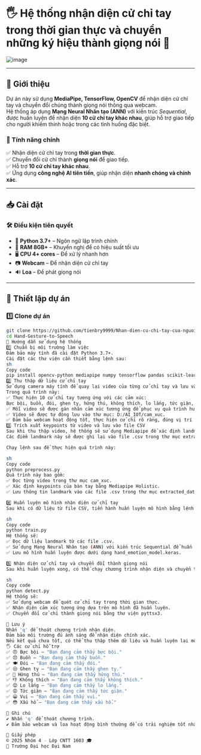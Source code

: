 # 🖐 Hệ thống nhận diện cử chỉ tay trong thời gian thực và chuyển những ký hiệu thành giọng nói 🎤

![image](https://github.com/user-attachments/assets/8c916761-15c4-4aef-a7df-65a8f0197355)

---

## 🚀 Giới thiệu  
Dự án này sử dụng **MediaPipe, TensorFlow, OpenCV** để nhận diện cử chỉ tay và chuyển đổi chúng thành giọng nói thông qua webcam.  
Hệ thống áp dụng **Mạng Neural Nhân tạo (ANN)** với kiến trúc *Sequential*, được huấn luyện để nhận diện **10 cử chỉ tay khác nhau**, giúp hỗ trợ giao tiếp cho người khiếm thính hoặc trong các tình huống đặc biệt.  

### 🎯 Tính năng chính  
✅ Nhận diện cử chỉ tay trong **thời gian thực**.  
✅ Chuyển đổi cử chỉ thành **giọng nói** để giao tiếp.  
✅ Hỗ trợ **10 cử chỉ tay khác nhau**.  
✅ Ứng dụng **công nghệ AI tiên tiến**, giúp nhận diện **nhanh chóng và chính xác**.  

---

## 📥 Cài đặt  

### 🛠 Điều kiện tiên quyết  
- 🐍 **Python 3.7+** – Ngôn ngữ lập trình chính  
- 💾 **RAM 8GB+** – Khuyến nghị để có hiệu suất tối ưu  
- 🖥 **CPU 4+ cores** – Để xử lý nhanh hơn  
- 📷 **Webcam** – Để nhận diện cử chỉ tay  
- 🔊 **Loa** – Để phát giọng nói  

---

## 🎥 Thiết lập dự án  

### 1️⃣ Clone dự án  
```sh
git clone https://github.com/tienbry9999/Nhan-dien-cu-chi-tay-cua-nguoi-khuyet-tat-.git
cd Hand-Gesture-to-Speech  
🎥 Hướng dẫn sử dụng hệ thống
1️⃣ Chuẩn bị môi trường làm việc
Đảm bảo máy tính đã cài đặt Python 3.7+.
Cài đặt các thư viện cần thiết bằng lệnh sau:
sh
Copy code
pip install opencv-python mediapipe numpy tensorflow pandas scikit-learn matplotlib pyautogui pyttsx3
2️⃣ Thu thập dữ liệu cử chỉ tay
Sử dụng camera máy tính để quay lại video của từng cử chỉ tay và lưu vào thư mục cam_xuc.
Trong quá trình này:
✅ Thực hiện 10 cử chỉ tay tương ứng với các cảm xúc:
Bực bội, buồn, đói, ghen tỵ, hứng thú, không thích, lo lắng, tức giận, vui, xấu hổ.
✅ Mỗi video sẽ được gán nhãn cảm xúc tương ứng để phục vụ quá trình huấn luyện mô hình.
✅ Video sẽ được tự động lưu vào thư mục: D:/AI_IOT/cam_xuc.
✅ Đảm bảo webcam hoạt động tốt, thực hiện cử chỉ rõ ràng, đúng vị trí để hệ thống nhận diện chính xác.
3️⃣ Trích xuất keypoints từ video và lưu vào file CSV
Sau khi thu thập video, hệ thống sẽ sử dụng Mediapipe để xác định landmark trên bàn tay.
Các điểm landmark này sẽ được ghi lại vào file .csv trong thư mục extracted_data.

Chạy lệnh sau để thực hiện quá trình này:

sh
Copy code
python preprocess.py  
Quá trình này bao gồm:
✅ Đọc từng video trong thư mục cam_xuc.
✅ Xác định keypoints của bàn tay bằng Mediapipe Holistic.
✅ Lưu thông tin landmark vào các file .csv trong thư mục extracted_data.

4️⃣ Huấn luyện mô hình nhận diện cử chỉ tay
Sau khi có dữ liệu từ file CSV, tiến hành huấn luyện mô hình bằng lệnh sau:

sh
Copy code
python train.py  
Hệ thống sẽ:
✅ Đọc dữ liệu landmark từ các file .csv.
✅ Sử dụng Mạng Neural Nhân tạo (ANN) với kiến trúc Sequential để huấn luyện mô hình.
✅ Lưu mô hình huấn luyện được dưới dạng hand_emotion_model.keras.

5️⃣ Nhận diện cử chỉ tay và chuyển đổi thành giọng nói
Sau khi huấn luyện xong, có thể chạy chương trình nhận diện và chuyển thành giọng nói bằng lệnh sau:

sh
Copy code
python detect.py  
Hệ thống sẽ:
✅ Sử dụng webcam để quét cử chỉ tay trong thời gian thực.
✅ Nhận diện cảm xúc tương ứng dựa trên mô hình đã huấn luyện.
✅ Chuyển đổi cử chỉ thành giọng nói bằng thư viện pyttsx3.

🛑 Lưu ý
Nhấn 'q' để thoát chương trình nhận diện.
Đảm bảo môi trường đủ ánh sáng để nhận diện chính xác.
Nếu kết quả chưa tốt, có thể thu thập thêm dữ liệu và huấn luyện lại mô hình.
🖐 Các cử chỉ hỗ trợ
✅ 😠 Bực bội – "Bạn đang cảm thấy bực bội."
✅ 😞 Buồn – "Bạn đang cảm thấy buồn."
✅ 🍽 Đói – "Bạn đang cảm thấy đói."
✅ 😒 Ghen tỵ – "Bạn đang cảm thấy ghen tỵ."
✅ 🤩 Hứng thú – "Bạn đang cảm thấy hứng thú."
✅ 👎 Không thích – "Bạn đang cảm thấy không thích."
✅ 😟 Lo lắng – "Bạn đang cảm thấy lo lắng."
✅ 😡 Tức giận – "Bạn đang cảm thấy tức giận."
✅ 😀 Vui – "Bạn đang cảm thấy vui."
✅ 😳 Xấu hổ – "Bạn đang cảm thấy xấu hổ."

📌 Ghi chú
✔ Nhấn 'q' để thoát chương trình.
✔ Đảm bảo webcam và loa hoạt động bình thường để có trải nghiệm tốt nhất.

📝 Giấy phép
© 2025 Nhóm 4 - Lớp CNTT 1603 🎓
🏫 Trường Đại học Đại Nam
